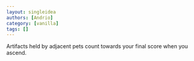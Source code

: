 ```yaml
---
layout: singleidea
authors: [Andrio]
category: [vanilla]
tags: []
---
```

Artifacts held by adjacent pets count towards your final score when you ascend.
